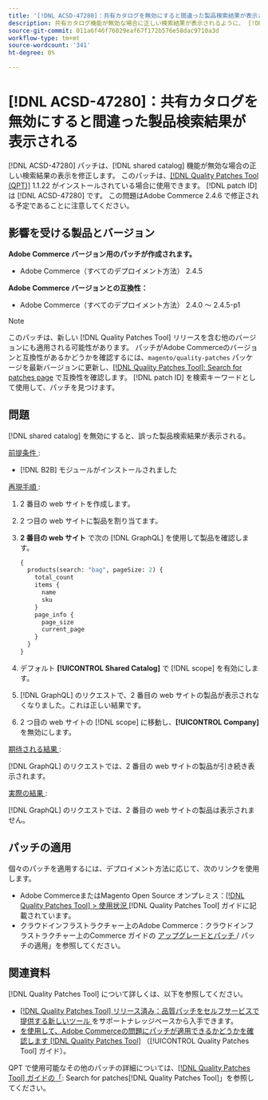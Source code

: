 ```yaml
---
title: '[!DNL ACSD-47280]：共有カタログを無効にすると間違った製品検索結果が表示される'
description: 共有カタログ機能が無効な場合に正しい検索結果が表示されるように、 [!DNL ACSD-47280] patch を適用して修正します。
source-git-commit: 011a6f46f76029eaf67f172b576e58dac9710a3d
workflow-type: tm+mt
source-wordcount: '341'
ht-degree: 0%

---
```


# [!DNL ACSD-47280]：共有カタログを無効にすると間違った製品検索結果が表示される

[!DNL ACSD-47280] パッチは、[!DNL shared catalog] 機能が無効な場合の正しい検索結果の表示を修正します。 このパッチは、[[!DNL Quality Patches Tool (QPT)]](https://experienceleague.adobe.com/en/docs/commerce-operations/tools/quality-patches-tool/quality-patches-tool-to-self-serve-quality-patches) 1.1.22 がインストールされている場合に使用できます。 [!DNL patch ID] は [!DNL ACSD-47280] です。 この問題はAdobe Commerce 2.4.6 で修正される予定であることに注意してください。

## 影響を受ける製品とバージョン

**Adobe Commerce バージョン用のパッチが作成されます。**
* Adobe Commerce（すべてのデプロイメント方法） 2.4.5

**Adobe Commerce バージョンとの互換性：**
* Adobe Commerce（すべてのデプロイメント方法） 2.4.0 ～ 2.4.5-p1

>[!NOTE]
>
>このパッチは、新しい [!DNL Quality Patches Tool] リリースを含む他のバージョンにも適用される可能性があります。 パッチがAdobe Commerceのバージョンと互換性があるかどうかを確認するには、`magento/quality-patches` パッケージを最新バージョンに更新し、[[!DNL Quality Patches Tool]: Search for patches page](https://experienceleague.adobe.com/tools/commerce-quality-patches/index.html) で互換性を確認します。 [!DNL patch ID] を検索キーワードとして使用して、パッチを見つけます。

## 問題

[!DNL shared catalog] を無効にすると、誤った製品検索結果が表示される。

<u> 前提条件 </u>:

* [!DNL B2B] モジュールがインストールされました

<u> 再現手順 </u>:

1. 2 番目の web サイトを作成します。
1. 2 つ目の web サイトに製品を割り当てます。
1. **2 番目の web サイト** で次の [!DNL GraphQL] を使用して製品を確認します。

   ```GraphQL
   {
     products(search: "bag", pageSize: 2) {
       total_count
       items {
         name
         sku
       }
       page_info {
         page_size
         current_page
       }
     }
   }
   ```

1. デフォルト **[!UICONTROL Shared Catalog]** で [!DNL scope] を有効にします。
1. [!DNL GraphQL] のリクエストで、2 番目の web サイトの製品が表示されなくなりました。これは正しい結果です。
1. 2 つ目の web サイトの [!DNL scope] に移動し、**[!UICONTROL Company]** を無効にします。

<u> 期待される結果 </u>:

[!DNL GraphQL] のリクエストでは、2 番目の web サイトの製品が引き続き表示されます。

<u> 実際の結果 </u>:

[!DNL GraphQL] のリクエストでは、2 番目の web サイトの製品は表示されません。

## パッチの適用

個々のパッチを適用するには、デプロイメント方法に応じて、次のリンクを使用します。

* Adobe CommerceまたはMagento Open Source オンプレミス：[[!DNL Quality Patches Tool] > 使用状況 ](/help/tools/quality-patches-tool/usage.md)[!DNL Quality Patches Tool] ガイドに記載されています。
* クラウドインフラストラクチャー上のAdobe Commerce：クラウドインフラストラクチャー上のCommerce ガイドの [ アップグレードとパッチ ](https://experienceleague.adobe.com/docs/commerce-cloud-service/user-guide/develop/upgrade/apply-patches.html)/ パッチの適用」を参照してください。

## 関連資料

[!DNL Quality Patches Tool] について詳しくは、以下を参照してください。

* [[!DNL Quality Patches Tool]  リリース済み：品質パッチをセルフサービスで提供する新しいツール ](https://experienceleague.adobe.com/en/docs/commerce-operations/tools/quality-patches-tool/quality-patches-tool-to-self-serve-quality-patches) をサポートナレッジベースから入手できます。
* [ を使用して、Adobe Commerceの問題にパッチが適用できるかどうかを確認します  [!DNL Quality Patches Tool]](/help/tools/quality-patches-tool/patches-available-in-qpt/check-patch-for-magento-issue-with-magento-quality-patches.md) （[!UICONTROL Quality Patches Tool] ガイド）。


QPT で使用可能なその他のパッチの詳細については、[[!DNL Quality Patches Tool] ガイドの「](https://experienceleague.adobe.com/tools/commerce-quality-patches/index.html): Search for patches[!DNL Quality Patches Tool]」を参照してください。
